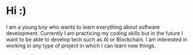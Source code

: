 # Hi :)
I am a young boy who wants to learn everything about software development.
Currently I am practicing my coding skills but in the future I want to be able to develop tech such as AI or Blockchain.
I am interested in working in any type of project in which I can learn new things.
